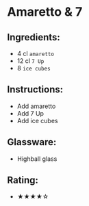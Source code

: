 # Amaretto & 7

## Ingredients:
- 4 cl `amaretto`
- 12 cl `7 Up`
- 8 `ice cubes`

## Instructions:
- Add amaretto
- Add 7 Up
- Add ice cubes

## Glassware:
- Highball glass

## Rating:
- ★★★★☆